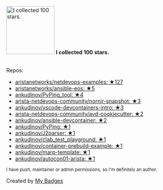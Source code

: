 <img src="https://my-badges.github.io/my-badges/stars-100.png" alt="I collected 100 stars." title="I collected 100 stars." width="128">
<strong>I collected 100 stars.</strong>
<br><br>

Repos:

* <a href="https://github.com/aristanetworks/netdevops-examples">aristanetworks/netdevops-examples: ★127</a>
* <a href="https://github.com/aristanetworks/ansible-eos">aristanetworks/ansible-eos: ★5</a>
* <a href="https://github.com/ankudinov/PyPing_tool">ankudinov/PyPing_tool: ★4</a>
* <a href="https://github.com/arista-netdevops-community/nornir-snapshot">arista-netdevops-community/nornir-snapshot: ★3</a>
* <a href="https://github.com/ankudinov/vscode-devcontainers-intro">ankudinov/vscode-devcontainers-intro: ★3</a>
* <a href="https://github.com/arista-netdevops-community/avd-cookiecutter">arista-netdevops-community/avd-cookiecutter: ★2</a>
* <a href="https://github.com/ankudinov/ansible-devcontainer">ankudinov/ansible-devcontainer: ★2</a>
* <a href="https://github.com/ankudinov/PyPing">ankudinov/PyPing: ★1</a>
* <a href="https://github.com/ankudinov/J2parser">ankudinov/J2parser: ★1</a>
* <a href="https://github.com/ankudinov/clab_test_playground">ankudinov/clab_test_playground: ★1</a>
* <a href="https://github.com/ankudinov/container-prebuild-example">ankudinov/container-prebuild-example: ★1</a>
* <a href="https://github.com/ankudinov/marp-template">ankudinov/marp-template: ★1</a>
* <a href="https://github.com/ankudinov/autocon01-arista">ankudinov/autocon01-arista: ★1</a>

<sup>I have push, maintainer or admin permissions, so I'm definitely an author.<sup>



Created by <a href="https://github.com/my-badges/my-badges">My Badges</a>